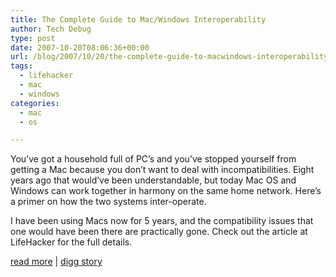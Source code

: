 ```yaml
---
title: The Complete Guide to Mac/Windows Interoperability
author: Tech Debug
type: post
date: 2007-10-20T08:06:36+00:00
url: /blog/2007/10/20/the-complete-guide-to-macwindows-interoperability/
tags:
  - lifehacker
  - mac
  - windows
categories:
  - mac
  - os

---
```

You&#8217;ve got a household full of PC&#8217;s and you&#8217;ve stopped yourself from getting a Mac because you don&#8217;t want to deal with incompatibilities. Eight years ago that would&#8217;ve been understandable, but today Mac OS and Windows can work together in harmony on the same home network. Here&#8217;s a primer on how the two systems inter-operate.

I have been using Macs now for 5 years, and the compatibility issues that one would have been there are practically gone. Check out the article at LifeHacker for the full details.

[read more][1] | [digg story][2]

 [1]: http://lifehacker.com/software/geek-to-live/the-complete-guide-to-macwindows-interoperability-311618.php
 [2]: http://digg.com/software/The_Complete_Guide_to_Mac_Windows_Interoperability